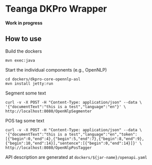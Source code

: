 Teanga DKPro Wrapper
====================

**Work in progress**

How to use 
----------

Build the dockers

    mvn exec:java

Start the individual components (e.g., OpenNLP)

    cd dockers/dkpro-core-opennlp-asl
    mvn install jetty:run

Segment some text

    curl -v -X POST -H "Content-Type: application/json" --data \
    '{"documentText":"this is a test","language":"en"}' \
    http://localhost:8080/OpenNlpSegmenter

POS tag some text

    curl -v -X POST -H "Content-Type: application/json" --data \
    '{"documentText":"this is a test","language":"en","token":[{"begin":0,"end":4},{"begin":5,"end":7},{"begin":8,"end":9},{"begin":10,"end":14}],"sentence":[{"begin":0,"end":14}]}' \
    http://localhost:8080/OpenNlpPosTagger

API description are generated at `dockers/${jar-name}/openapi.yaml`
